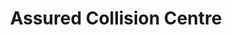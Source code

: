 ---
title: "Assured Collision Centre"
url: /east-york/assured-collision-centre/
shop: car repair
---